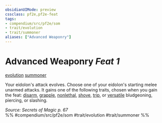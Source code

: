```yaml
---
obsidianUIMode: preview
cssclass: pf2e,pf2e-feat
tags:
- compendium/src/pf2e/som
- trait/evolution
- trait/summoner
aliases: ["Advanced Weaponry"]
---
```

# Advanced Weaponry  *Feat 1*  
[evolution](rules/traits/evolution-som.md)  [summoner](rules/traits/summoner-som.md)  


Your eidolon's attack evolves. Choose one of your eidolon's starting melee unarmed attacks. It gains one of the following traits, chosen when you gain the feat: [disarm](rules/traits/disarm.md), [grapple](rules/traits/grapple.md), [nonlethal](rules/traits/nonlethal.md), [shove](rules/traits/shove.md), [trip](rules/traits/trip.md), or [versatile](rules/traits/versatile.md) bludgeoning, piercing, or slashing.

*Source: Secrets of Magic p. 67*  
%% #compendium/src/pf2e/som #trait/evolution #trait/summoner %%